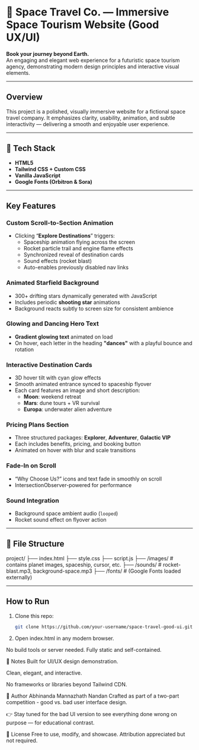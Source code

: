 # 🌌 Space Travel Co. — Immersive Space Tourism Website (Good UX/UI)

**Book your journey beyond Earth.**  
An engaging and elegant web experience for a futuristic space tourism agency, demonstrating modern design principles and interactive visual elements.

---

## Overview

This project is a polished, visually immersive website for a fictional space travel company. It emphasizes clarity, usability, animation, and subtle interactivity — delivering a smooth and enjoyable user experience.

---

## 🔧 Tech Stack

- **HTML5**
- **Tailwind CSS + Custom CSS**
- **Vanilla JavaScript**
- **Google Fonts (Orbitron & Sora)**

---

## Key Features

### Custom Scroll-to-Section Animation
- Clicking “**Explore Destinations**” triggers:
  - Spaceship animation flying across the screen
  - Rocket particle trail and engine flame effects
  - Synchronized reveal of destination cards
  - Sound effects (rocket blast)
  - Auto-enables previously disabled nav links

### Animated Starfield Background
- 300+ drifting stars dynamically generated with JavaScript
- Includes periodic **shooting star** animations
- Background reacts subtly to screen size for consistent ambience

### Glowing and Dancing Hero Text
- **Gradient glowing text** animated on load
- On hover, each letter in the heading **"dances"** with a playful bounce and rotation

### Interactive Destination Cards
- 3D hover tilt with cyan glow effects
- Smooth animated entrance synced to spaceship flyover
- Each card features an image and short description:
  - **Moon**: weekend retreat
  - **Mars**: dune tours + VR survival
  - **Europa**: underwater alien adventure

### Pricing Plans Section
- Three structured packages: **Explorer**, **Adventurer**, **Galactic VIP**
- Each includes benefits, pricing, and booking button
- Animated on hover with blur and scale transitions

### Fade-In on Scroll
- “Why Choose Us?” icons and text fade in smoothly on scroll
- IntersectionObserver-powered for performance

### Sound Integration
- Background space ambient audio (`looped`)
- Rocket sound effect on flyover action

---

## 📁 File Structure

project/
├── index.html
├── style.css
├── script.js
├── /images/ # contains planet images, spaceship, cursor, etc.
├── /sounds/ # rocket-blast.mp3, background-space.mp3
├── /fonts/ # (Google Fonts loaded externally)


---

## How to Run

1. Clone this repo:
   ```bash
   git clone https://github.com/your-username/space-travel-good-ui.git

2. Open index.html in any modern browser.

No build tools or server needed. Fully static and self-contained.

📌 Notes
Built for UI/UX design demonstration.

Clean, elegant, and interactive.

No frameworks or libraries beyond Tailwind CDN.

📣 Author
Abhinanda Mannazhath Nandan
Crafted as part of a two-part competition - good vs. bad user interface design.

👉 Stay tuned for the bad UI version to see everything done wrong on purpose — for educational contrast.



📄 License
Free to use, modify, and showcase.
Attribution appreciated but not required.



